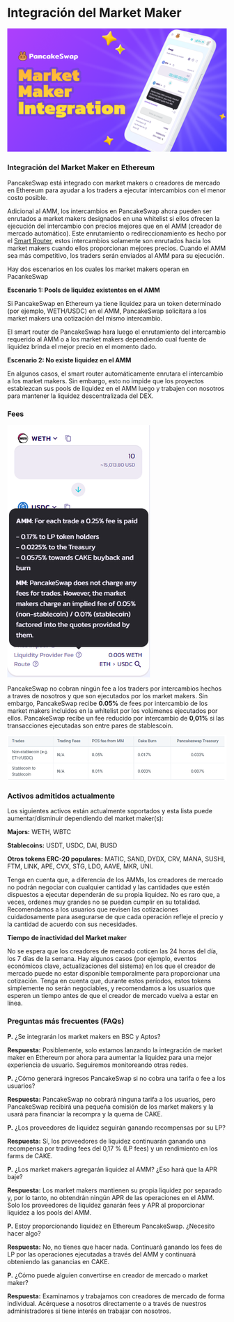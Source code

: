 # Integración del Market Maker

![](../../.gitbook/assets/0.png)

### Integración del Market Maker en Ethereum <a href="#_s42y8amckz2s" id="_s42y8amckz2s"></a>

PancakeSwap está integrado con market makers o creadores de mercado en Ethereum para ayudar a los traders a ejecutar intercambios con el menor costo posible.

Adicional al AMM, los intercambios en PancakeSwap ahora pueden ser enrutados a market makers designados en una whitelist si ellos ofrecen la ejecución del intercambio con precios mejores que en el AMM (creador de mercado automático). Este enrutamiento o redireccionamiento es hecho por el [Smart Router](https://docs.pancakeswap.finance/v/espanol/productos/pancakeswap-exchange/smart-router), estos intercambios solamente son enrutados hacia los market makers cuando ellos proporcionan mejores precios. Cuando el AMM sea más competitivo, los traders serán enviados al AMM para su ejecución.

Hay dos escenarios en los cuales los market makers operan en PacankeSwap

**Escenario 1: Pools de liquidez existentes en el AMM**

Si PancakeSwap en Ethereum ya tiene liquidez para un token determinado (por ejemplo, WETH/USDC) en el AMM, PancakeSwap solicitara a los market makers una cotización del mismo intercambio.

El smart router de PancakeSwap hara luego el enrutamiento del intercambio requerido al AMM o a los market makers dependiendo cual fuente de liquidez brinda el mejor precio en el momento dado.

**Escenario 2: No existe liquidez en el AMM**

En algunos casos, el smart router automáticamente enrutara el intercambio a los market makers. Sin embargo, esto no impide que los proyectos establezcan sus pools de liquidez en el AMM luego y trabajen con nosotros para mantener la liquidez descentralizada del DEX.

### Fees <a href="#_cg3fry1gjjol" id="_cg3fry1gjjol"></a>

![](<../../.gitbook/assets/1 (2).png>)

PancakeSwap no cobran ningún fee a los traders por intercambios hechos a traves de nosotros y que son ejecutados por los market makers. Sin embargo, PancakeSwap recibe **0.05%** de fees por intercambio de los market makers incluidos en la whitelist por los volúmenes ejecutados por ellos. PancakeSwap recibe un fee reducido por intercambio de **0,01%** si las transacciones ejecutadas son entre pares de stablescoin.

![](../../.gitbook/assets/2.png)

### Activos admitidos actualmente <a href="#_g5920d183iph" id="_g5920d183iph"></a>

Los siguientes activos están actualmente soportados y esta lista puede aumentar/disminuir dependiendo del market maker(s):

**Majors:** WETH, WBTC

**Stablecoins:** USDT, USDC, DAI, BUSD

**Otros tokens ERC-20 populares:** MATIC, SAND, DYDX, CRV, MANA, SUSHI, FTM, LINK, APE, CVX, STG, LDO, AAVE, MKR, UNI.

Tenga en cuenta que, a diferencia de los AMMs, los creadores de mercado no podrán negociar con cualquier cantidad y las cantidades que estén dispuestos a ejecutar dependerán de su propia liquidez. No es raro que, a veces, ordenes muy grandes no se puedan cumplir en su totalidad. Recomendamos a los usuarios que revisen las cotizaciones cuidadosamente para asegurarse de que cada operación refleje el precio y la cantidad de acuerdo con sus necesidades.

**Tiempo de inactividad del** **Market maker**

No se espera que los creadores de mercado coticen las 24 horas del día, los 7 días de la semana. Hay algunos casos (por ejemplo, eventos económicos clave, actualizaciones del sistema) en los que el creador de mercado puede no estar disponible temporalmente para proporcionar una cotización. Tenga en cuenta que, durante estos períodos, estos tokens simplemente no serán negociables, y recomendamos a los usuarios que esperen un tiempo antes de que el creador de mercado vuelva a estar en línea.

### **Preguntas más frecuentes (FAQs)** <a href="#_hpu0njsa1voe" id="_hpu0njsa1voe"></a>

**P.** ¿Se integrarán los market makers en BSC y Aptos?

**Respuesta:** Posiblemente, solo estamos lanzando la integración de market maker en Ethereum por ahora para aumentar la liquidez para una mejor experiencia de usuario. Seguiremos monitoreando otras redes.

**P.** ¿Cómo generará ingresos PancakeSwap si no cobra una tarifa o fee a los usuarios?

**Respuesta:** PancakeSwap no cobrará ninguna tarifa a los usuarios, pero PancakeSwap recibirá una pequeña comisión de los market makers y la usará para financiar la recompra y la quema de CAKE.

**P.** ¿Los proveedores de liquidez seguirán ganando recompensas por su LP?

**Respuesta:** Sí, los proveedores de liquidez continuarán ganando una recompensa por trading fees del 0,17 % (LP fees) y un rendimiento en los farms de CAKE.

**P.** ¿Los market makers agregarán liquidez al AMM? ¿Eso hará que la APR baje?

**Respuesta:** Los market makers mantienen su propia liquidez por separado y, por lo tanto, no obtendrán ningún APR de las operaciones en el AMM. Solo los proveedores de liquidez ganarán fees y APR al proporcionar liquidez a los pools del AMM.

**P.** Estoy proporcionando liquidez en Ethereum PancakeSwap. ¿Necesito hacer algo?

**Respuesta:** No, no tienes que hacer nada. Continuará ganando los fees de LP por las operaciones ejecutadas a través del AMM y continuará obteniendo las ganancias en CAKE.

**P.** ¿Cómo puede alguien convertirse en creador de mercado o market maker?

**Respuesta:** Examinamos y trabajamos con creadores de mercado de forma individual. Acérquese a nosotros directamente o a través de nuestros administradores si tiene interés en trabajar con nosotros.
